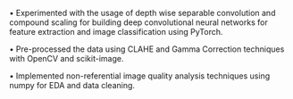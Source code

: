 • Experimented with the usage of depth wise separable convolution and compound scaling for building deep convolutional neural networks for feature extraction and image classification using PyTorch.

• Pre-processed the data using CLAHE and Gamma Correction techniques with OpenCV and scikit-image.

• Implemented non-referential image quality analysis techniques using numpy for EDA and data cleaning.
